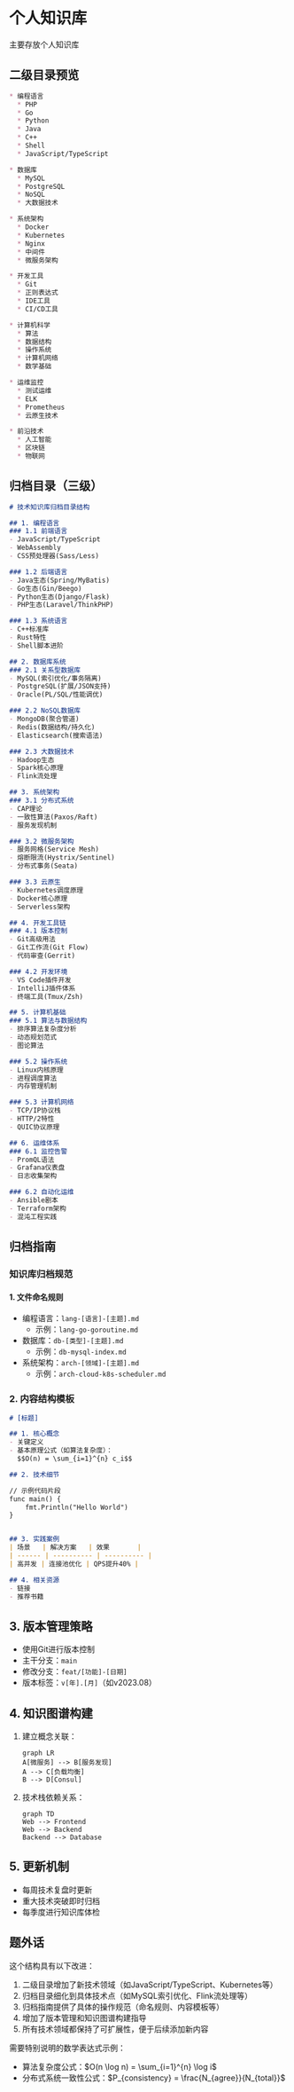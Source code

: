 # 个人知识库

主要存放个人知识库

## 二级目录预览

```markdown
* 编程语言
  * PHP
  * Go
  * Python
  * Java
  * C++
  * Shell
  * JavaScript/TypeScript

* 数据库
  * MySQL
  * PostgreSQL
  * NoSQL
  * 大数据技术

* 系统架构
  * Docker
  * Kubernetes
  * Nginx
  * 中间件
  * 微服务架构

* 开发工具
  * Git
  * 正则表达式
  * IDE工具
  * CI/CD工具

* 计算机科学
  * 算法
  * 数据结构
  * 操作系统
  * 计算机网络
  * 数学基础

* 运维监控
  * 测试运维
  * ELK
  * Prometheus
  * 云原生技术

* 前沿技术
  * 人工智能
  * 区块链
  * 物联网
```

## 归档目录（三级）

```markdown
# 技术知识库归档目录结构

## 1. 编程语言
### 1.1 前端语言
- JavaScript/TypeScript
- WebAssembly
- CSS预处理器(Sass/Less)

### 1.2 后端语言
- Java生态(Spring/MyBatis)
- Go生态(Gin/Beego)
- Python生态(Django/Flask)
- PHP生态(Laravel/ThinkPHP)

### 1.3 系统语言
- C++标准库
- Rust特性
- Shell脚本进阶

## 2. 数据库系统
### 2.1 关系型数据库
- MySQL(索引优化/事务隔离)
- PostgreSQL(扩展/JSON支持)
- Oracle(PL/SQL/性能调优)

### 2.2 NoSQL数据库
- MongoDB(聚合管道)
- Redis(数据结构/持久化)
- Elasticsearch(搜索语法)

### 2.3 大数据技术
- Hadoop生态
- Spark核心原理
- Flink流处理

## 3. 系统架构
### 3.1 分布式系统
- CAP理论
- 一致性算法(Paxos/Raft)
- 服务发现机制

### 3.2 微服务架构
- 服务网格(Service Mesh)
- 熔断限流(Hystrix/Sentinel)
- 分布式事务(Seata)

### 3.3 云原生
- Kubernetes调度原理
- Docker核心原理
- Serverless架构

## 4. 开发工具链
### 4.1 版本控制
- Git高级用法
- Git工作流(Git Flow)
- 代码审查(Gerrit)

### 4.2 开发环境
- VS Code插件开发
- IntelliJ插件体系
- 终端工具(Tmux/Zsh)

## 5. 计算机基础
### 5.1 算法与数据结构
- 排序算法复杂度分析
- 动态规划范式
- 图论算法

### 5.2 操作系统
- Linux内核原理
- 进程调度算法
- 内存管理机制

### 5.3 计算机网络
- TCP/IP协议栈
- HTTP/2特性
- QUIC协议原理

## 6. 运维体系
### 6.1 监控告警
- PromQL语法
- Grafana仪表盘
- 日志收集架构

### 6.2 自动化运维
- Ansible剧本
- Terraform架构
- 混沌工程实践
```

## 归档指南

### 知识库归档规范

#### 1. 文件命名规则
- 编程语言：`lang-[语言]-[主题].md`
  - 示例：`lang-go-goroutine.md`
- 数据库：`db-[类型]-[主题].md`
  - 示例：`db-mysql-index.md`
- 系统架构：`arch-[领域]-[主题].md`
  - 示例：`arch-cloud-k8s-scheduler.md`

### 2. 内容结构模板

```markdown
# [标题]

## 1. 核心概念
- 关键定义
- 基本原理公式（如算法复杂度）：
  $$O(n) = \sum_{i=1}^{n} c_i$$

## 2. 技术细节

// 示例代码片段
func main() {
    fmt.Println("Hello World")
}


## 3. 实践案例
| 场景   | 解决方案   | 效果       |
| ------ | ---------- | ---------- |
| 高并发 | 连接池优化 | QPS提升40% |

## 4. 相关资源
- 链接
- 推荐书籍
```

## 3. 版本管理策略

- 使用Git进行版本控制
- 主干分支：`main`
- 修改分支：`feat/[功能]-[日期]`
- 版本标签：`v[年].[月]`（如v2023.08）

## 4. 知识图谱构建
1. 建立概念关联：
   ```mermaid
   graph LR
   A[微服务] --> B[服务发现]
   A --> C[负载均衡]
   B --> D[Consul]
   ```

2. 技术栈依赖关系：
   
   ```mermaid
   graph TD
   Web --> Frontend
   Web --> Backend
   Backend --> Database
   ```

## 5. 更新机制

- 每周技术复盘时更新
- 重大技术突破即时归档
- 每季度进行知识库体检


## 题外话

这个结构具有以下改进：
1. 二级目录增加了新技术领域（如JavaScript/TypeScript、Kubernetes等）
2. 归档目录细化到具体技术点（如MySQL索引优化、Flink流处理等）
3. 归档指南提供了具体的操作规范（命名规则、内容模板等）
4. 增加了版本管理和知识图谱构建指导
5. 所有技术领域都保持了可扩展性，便于后续添加新内容

需要特别说明的数学表达式示例：
- 算法复杂度公式：$O(n \log n) = \sum_{i=1}^{n} \log i$
- 分布式系统一致性公式：$P_{consistency} = \frac{N_{agree}}{N_{total}}$